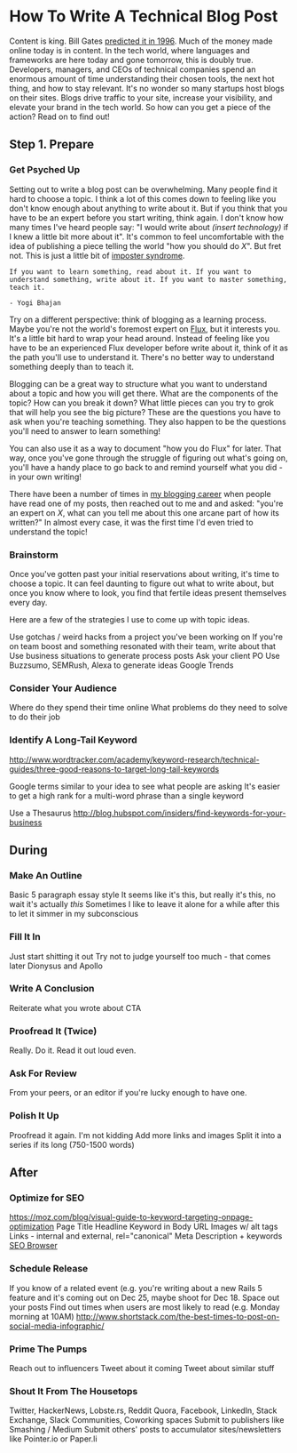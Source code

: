# How To Write A Technical Blog Post

Content is king. Bill Gates [predicted it in 1996](http://www.craigbailey.net/content-is-king-by-bill-gates/). Much of the money made online today is in content. In the tech world, where languages and frameworks are here today and gone tomorrow, this is doubly true. Developers, managers, and CEOs of technical companies spend an enormous amount of time understanding their chosen tools, the next hot thing, and how to stay relevant. It's no wonder so many startups host blogs on their sites. Blogs drive traffic to your site, increase your visibility, and elevate your brand in the tech world. So how can you get a piece of the action? Read on to find out!

## Step 1. Prepare

### Get Psyched Up

Setting out to write a blog post can be overwhelming. Many people find it hard to choose a topic. I think a lot of this comes down to feeling like you don't know enough about anything to write about it. But if you think that you have to be an expert before you start writing, think again. I don't know how many times I've heard people say: "I would write about _(insert technology)_ if I knew a little bit more about it". It's common to feel uncomfortable with the idea of publishing a piece telling the world "how you should do _X_". But fret not. This is just a little bit of [imposter syndrome](http://startupbros.com/21-ways-overcome-impostor-syndrome/).

```
If you want to learn something, read about it. If you want to understand something, write about it. If you want to master something, teach it.

- Yogi Bhajan
```

Try on a different perspective: think of blogging as a learning process. Maybe you're not the world's foremost expert on [Flux](https://facebook.github.io/flux/), but it interests you. It's a little bit hard to wrap your head around. Instead of feeling like you have to be an experienced Flux developer before write about it, think of it as the path you'll use to understand it. There's no better way to understand something deeply than to teach it.

Blogging can be a great way to structure what you want to understand about a topic and how you will get there. What are the components of the topic? How can you break it down? What little pieces can you try to grok that will help you see the big picture? These are the questions you have to ask when you're teaching something. They also happen to be the questions you'll need to answer to learn something!

You can also use it as a way to document "how you do Flux" for later. That way, once you've gone through the struggle of figuring out what's going on, you'll have a handy place to go back to and remind yourself what you did - in your own writing!

There have been a number of times in [my blogging career](http://fluxusfrequency.github.io/blog/archives/) when people have read one of my posts, then reached out to me and and asked: "you're an expert on _X_, what can you tell me about this one arcane part of how its written?" In almost every case, it was the first time I'd even tried to understand the topic!

### Brainstorm

Once you've gotten past your initial reservations about writing, it's time to choose a topic. It can feel daunting to figure out what to write about, but once you know where to look, you find that fertile ideas present themselves every day.

Here are a few of the strategies I use to come up with topic ideas.

Use gotchas / weird hacks from a project you've been working on
If you're on team boost and something resonated with their team, write about that
Use business situations to generate process posts
Ask your client PO
Use Buzzsumo, SEMRush, Alexa to generate ideas
Google Trends

### Consider Your Audience

Where do they spend their time online
What problems do they need to solve to do their job

### Identify A Long-Tail Keyword

http://www.wordtracker.com/academy/keyword-research/technical-guides/three-good-reasons-to-target-long-tail-keywords

Google terms similar to your idea to see what people are asking
It's easier to get a high rank for a multi-word phrase than a single keyword

Use a Thesaurus
http://blog.hubspot.com/insiders/find-keywords-for-your-business



## During

### Make An Outline

Basic 5 paragraph essay style
It seems like it's this, but really it's this, no wait it's actually _this_
Sometimes I like to leave it alone for a while after this to let it simmer in my subconscious

### Fill It In

Just start shitting it out
Try not to judge yourself too much - that comes later
Dionysus and Apollo

### Write A Conclusion

Reiterate what you wrote about
CTA

### Proofread It (Twice)

Really. Do it. Read it out loud even.

### Ask For Review

From your peers, or an editor if you're lucky enough to have one.

### Polish It Up

Proofread it again. I'm not kidding
Add more links and images
Split it into a series if its long (750-1500 words)

## After

### Optimize for SEO

https://moz.com/blog/visual-guide-to-keyword-targeting-onpage-optimization
Page Title
Headline
Keyword in Body
URL
Images w/ alt tags
Links - internal and external, rel="canonical"
Meta Description + keywords
[SEO Browser](http://seo-browser.com/)

### Schedule Release

If you know of a related event (e.g. you're writing about a new Rails 5 feature and it's coming out on Dec 25, maybe shoot for Dec 18.
Space out your posts
Find out times when users are most likely to read (e.g. Monday morning at 10AM)
http://www.shortstack.com/the-best-times-to-post-on-social-media-infographic/

### Prime The Pumps

Reach out to influencers
Tweet about it coming
Tweet about similar stuff

### Shout It From The Housetops

Twitter, HackerNews, Lobste.rs, Reddit
Quora, Facebook, LinkedIn, Stack Exchange, Slack Communities, Coworking spaces
Submit to publishers like Smashing / Medium
Submit others' posts to accumulator sites/newsletters like Pointer.io or Paper.li

